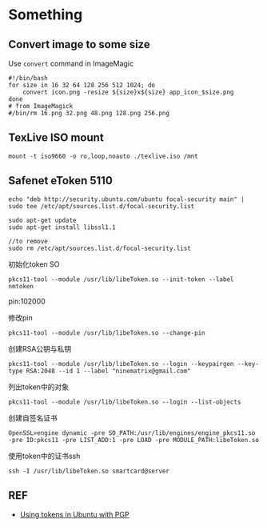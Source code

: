  # Something

## Convert image to some size

Use `convert` command in ImageMagic
```shell
#!/bin/bash
for size in 16 32 64 128 256 512 1024; do
    convert icon.png -resize ${size}x${size} app_icon_$size.png
done
# from ImageMagick 
#/bin/rm 16.png 32.png 48.png 128.png 256.png

```

## TexLive ISO mount

```shell
mount -t iso9660 -o ro,loop,noauto ./texlive.iso /mnt

```


## Safenet eToken 5110

```
echo "deb http://security.ubuntu.com/ubuntu focal-security main" | sudo tee /etc/apt/sources.list.d/focal-security.list

sudo apt-get update
sudo apt-get install libssl1.1

//to remove 
sudo rm /etc/apt/sources.list.d/focal-security.list

```

初始化token SO
```
pkcs11-tool --module /usr/lib/libeToken.so --init-token --label nmtoken
```

pin:102000

修改pin
```
pkcs11-tool --module /usr/lib/libeToken.so --change-pin
```

创建RSA公钥与私钥
```
pkcs11-tool --module /usr/lib/libeToken.so --login --keypairgen --key-type RSA:2048 --id 1 --label "ninematrix@gmail.com"
```

列出token中的对象
```
pkcs11-tool --module /usr/lib/libeToken.so --login --list-objects
```

创建自签名证书
```
OpenSSL>engine dynamic -pre SO_PATH:/usr/lib/engines/engine_pkcs11.so -pre ID:pkcs11 -pre LIST_ADD:1 -pre LOAD -pre MODULE_PATH:libeToken.so

```

使用token中的证书ssh
```
ssh -I /usr/lib/libeToken.so smartcard@server
```


## REF
- [Using tokens in Ubuntu with PGP](https://craftware.xyz/securitybricks/2017/07/17/using-tokens-in-Ubuntu-with-pgp.html)
